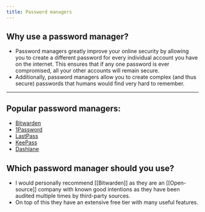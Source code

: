 ```yaml
---
title: Password managers
---
```


## Why use a password manager?

- Password managers greatly improve your online security by allowing you to create a different password for every individual account you have on the internet. This ensures that if any one password is ever compromised, all your other accounts will remain secure.
- Additionally, password managers allow you to create complex (and thus secure) passwords that humans would find very hard to remember.

---

## Popular password managers:

- [Bitwarden](https://bitwarden.com/)
- [1Password](https://1password.com/)
- [LastPass](https://www.lastpass.com/)
- [KeePass](https://keepass.info/)
- [Dashlane](https://www.dashlane.com/)

## Which password manager should you use?

- I would personally recommend [[Bitwarden]] as they are an [[Open-source]] company with known good intentions as they have been audited multiple times by third-party sources.
- On top of this they have an extensive free tier with many useful features.
